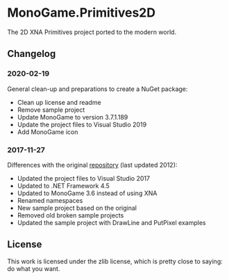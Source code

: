 # MonoGame.Primitives2D
The 2D XNA Primitives project ported to the modern world.

## Changelog
### 2020-02-19
General clean-up and preparations to create a NuGet package:
 * Clean up license and readme
 * Remove sample project
 * Update MonoGame to version 3.7.1.189
 * Update the project files to Visual Studio 2019
 * Add MonoGame icon

### 2017-11-27
Differences with the original [repository](https://bitbucket.org/C3/2d-xna-primitives/wiki/Home) (last updated 2012):
 * Updated the project files to Visual Studio 2017
 * Updated to .NET Framework 4.5
 * Updated to MonoGame 3.6 instead of using XNA
 * Renamed namespaces
 * New sample project based on the original
 * Removed old broken sample projects
 * Updated the sample project with DrawLine and PutPixel examples
 
 ## License
 This work is licensed under the zlib license, which is pretty close to saying: do what you want.
